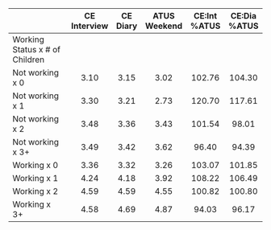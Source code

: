 
|                      | CE<br>Interview |  CE<br>Diary | ATUS<br>Weekend | CE:Int<br>%ATUS | CE:Dia<br>%ATUS |
| -------------------- | :----------: | :----------: | :----------: | :----------: | :----------: |
| Working Status x # of Children |              |              |              |              |              |
| Not working x 0      |         3.10 |         3.15 |         3.02 |       102.76 |       104.30 |
| Not working x 1      |         3.30 |         3.21 |         2.73 |       120.70 |       117.61 |
| Not working x 2      |         3.48 |         3.36 |         3.43 |       101.54 |        98.01 |
| Not working x 3+     |         3.49 |         3.42 |         3.62 |        96.40 |        94.39 |
| Working x 0          |         3.36 |         3.32 |         3.26 |       103.07 |       101.85 |
| Working x 1          |         4.24 |         4.18 |         3.92 |       108.22 |       106.49 |
| Working x 2          |         4.59 |         4.59 |         4.55 |       100.82 |       100.80 |
| Working x 3+         |         4.58 |         4.69 |         4.87 |        94.03 |        96.17 |

